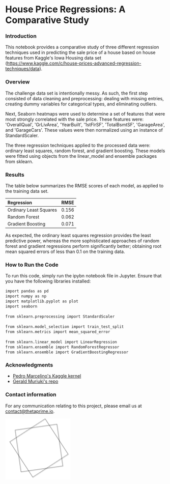 # House Price Regressions: A Comparative Study

### Introduction
This notebook provides a comparative study of three different regression techniques used in predicting the sale price of a house based on house features from Kaggle's Iowa Housing data set
(https://www.kaggle.com/c/house-prices-advanced-regression-techniques/data).

### Overview
The challenge data set is intentionally messy. As such, the first step consisted of data cleaning and preprocessing: dealing with missing entries, creating dummy variables for
categorical types, and eliminating outliers. 

Next, Seaborn heatmaps were used to determine a set of features that were most strongly correlated with the sale price. These features were: 'OverallQual', 'GrLivArea', 'YearBuilt', '1stFlrSF', 'TotalBsmtSF', 'GarageArea', and 'GarageCars'. These values were then normalized using an instance of StandardScaler. 

The three regression techniques applied to the processed data were: ordinary least squares, random forest, and gradient boosting. These models were fitted using objects from the linear_model and ensemble packages from sklearn.

### Results
The table below summarizes the RMSE scores of each model, as applied to the training data set. 

Regression  | RMSE |
 :------------ | :----------- |
Ordinary Least Squares        |   0.156   | 
Random Forest  | 0.062  |
Gradient Boosting  | 0.071  |

As expected, the ordinary least squares regression provides the least predictive power, whereas the more sophisticated approaches of random forest and gradient regressions perform significantly better; obtaining root mean squared errors of less than 0.1 on the training data.

### How to Run the Code
To run this code, simply run the ipybn notebook file in Jupyter. Ensure that you have the following libraries installed: 	

```
import pandas as pd
import numpy as np
import matplotlib.pyplot as plot
import seaborn

from sklearn.preprocessing import StandardScaler

from sklearn.model_selection import train_test_split
from sklearn.metrics import mean_squared_error

from sklearn.linear_model import LinearRegression
from sklearn.ensemble import RandomForestRegressor
from sklearn.ensemble import GradientBoostingRegressor
```

### Acknowledgments

* [Pedro Marcelino's Kaggle kernel](https://www.kaggle.com/pmarcelino/comprehensive-data-exploration-with-python)
* [Gerald Muriuki's repo](https://github.com/itsmuriuki/Predicting-House-prices)


### Contact information 

For any communication relating to this project, please email us at contact@thetaprime.io.

![alt text](thetaprime_shape.png)
